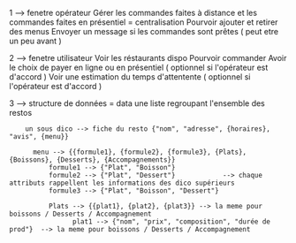 

1 --> fenetre opérateur 
  Gérer les commandes faites à distance et les commandes faites en présentiel = centralisation 
  Pourvoir ajouter et retirer des menus 
  Envoyer un message si les commandes sont prêtes ( peut etre un peu avant ) 

2 --> fenetre utilisateur 
  Voir les réstaurants dispo
  Pourvoir commander 
  Avoir le choix de payer en ligne ou en présentiel ( optionnel si l'opérateur est d'accord ) 
  Voir une estimation du temps d'attentente ( optionnel si l'opérateur est d'accord ) 
  
  
3 --> structure de données = data 
    une liste regroupant l'ensemble des restos

        un sous dico --> fiche du resto {"nom", "adresse", {horaires}, "avis", {menu}}

          menu --> {{formule1}, {formule2}, {formule3}, {Plats}, {Boissons}, {Desserts}, {Accompagnements}}
              formule1 --> {"Plat", "Boisson"}
              formule2 --> {"Plat", "Dessert"}            --> chaque attributs rappellent les informations des dico supérieurs 
              formule3 --> {"Plat", "Boisson", "Dessert"}

              Plats --> {{plat1}, {plat2}, {plat3}} --> la meme pour boissons / Desserts / Accompagnement
                    plat1 --> {"nom", "prix", "composition", "durée de prod"}  --> la meme pour boissons / Desserts / Accompagnement

